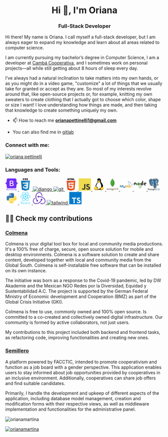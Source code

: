 <h1 align="center">Hi 👋, I'm Oriana</h1>
<h3 align="center">Full-Stack Developer</h3>

<p>Hi there! My name is Oriana. I call myself a full-stack developer, but I am always eager to expand my knowledge and learn about all areas related to computer science.</p> <p>I am currently pursuing my bachelor’s degree in Computer Science, I am a developer at <a href="https://www.camba.coop/">Cambá Cooperativa</a>, and I sometimes work on personal projects—all while still getting about 8 hours of sleep every day.</p> <p>I’ve always had a natural inclination to take matters into my own hands, or as you might do in a video game, "customize" a lot of things that we usually take for granted or accept as they are. So most of my interests revolve around that, like open-source projects or, for example, knitting my own sweaters to create clothing that I actually got to choose which color, shape or size I want! I love understanding how things are made, and then taking that knowledge to create something uniquely my own.</p>

- 📫 How to reach me **orianapettinelli1@gmail.com**

- You can also find me in <a href="https://gitlab.com/Orianamartina">gitlab</a>

<h3 align="left">Connect with me:</h3>
<p align="left">
<a href="https://linkedin.com/in/oriana pettinelli" target="blank"><img align="center" src="https://raw.githubusercontent.com/rahuldkjain/github-profile-readme-generator/master/src/images/icons/Social/linked-in-alt.svg" alt="oriana pettinelli" height="30" width="40" /></a>
</p>
<h3 align="left">Languages and Tools:</h3>
<p align="left"> <a href="https://getbootstrap.com" target="_blank" rel="noreferrer"> <img src="https://raw.githubusercontent.com/devicons/devicon/master/icons/bootstrap/bootstrap-plain-wordmark.svg" alt="bootstrap" width="40" height="40"/> </a> <a href="https://www.w3schools.com/css/" target="_blank" rel="noreferrer"> <img src="https://raw.githubusercontent.com/devicons/devicon/master/icons/css3/css3-original-wordmark.svg" alt="css3" width="40" height="40"/> </a> <a href="https://www.djangoproject.com/" target="_blank" rel="noreferrer"> <img src="https://cdn.worldvectorlogo.com/logos/django.svg" alt="django" width="40" height="40"/> </a> <a href="https://git-scm.com/" target="_blank" rel="noreferrer"> <img src="https://www.vectorlogo.zone/logos/git-scm/git-scm-icon.svg" alt="git" width="40" height="40"/> </a> <a href="https://www.w3.org/html/" target="_blank" rel="noreferrer"> <img src="https://raw.githubusercontent.com/devicons/devicon/master/icons/html5/html5-original-wordmark.svg" alt="html5" width="40" height="40"/> </a> <a href="https://developer.mozilla.org/en-US/docs/Web/JavaScript" target="_blank" rel="noreferrer"> <img src="https://raw.githubusercontent.com/devicons/devicon/master/icons/javascript/javascript-original.svg" alt="javascript" width="40" height="40"/> </a> <a href="https://www.linux.org/" target="_blank" rel="noreferrer"> <img src="https://raw.githubusercontent.com/devicons/devicon/master/icons/linux/linux-original.svg" alt="linux" width="40" height="40"/> </a> <a href="https://www.mongodb.com/" target="_blank" rel="noreferrer"> <img src="https://raw.githubusercontent.com/devicons/devicon/master/icons/mongodb/mongodb-original-wordmark.svg" alt="mongodb" width="40" height="40"/> </a> <a href="https://www.mysql.com/" target="_blank" rel="noreferrer"> <img src="https://raw.githubusercontent.com/devicons/devicon/master/icons/mysql/mysql-original-wordmark.svg" alt="mysql" width="40" height="40"/> </a> <a href="https://nodejs.org" target="_blank" rel="noreferrer"> <img src="https://raw.githubusercontent.com/devicons/devicon/master/icons/nodejs/nodejs-original-wordmark.svg" alt="nodejs" width="40" height="40"/> </a> <a href="https://www.postgresql.org" target="_blank" rel="noreferrer"> <img src="https://raw.githubusercontent.com/devicons/devicon/master/icons/postgresql/postgresql-original-wordmark.svg" alt="postgresql" width="40" height="40"/> </a> <a href="https://www.python.org" target="_blank" rel="noreferrer"> <img src="https://raw.githubusercontent.com/devicons/devicon/master/icons/python/python-original.svg" alt="python" width="40" height="40"/> </a> <a href="https://reactjs.org/" target="_blank" rel="noreferrer"> <img src="https://raw.githubusercontent.com/devicons/devicon/master/icons/react/react-original-wordmark.svg" alt="react" width="40" height="40"/> </a> <a href="https://redux.js.org" target="_blank" rel="noreferrer"> <img src="https://raw.githubusercontent.com/devicons/devicon/master/icons/redux/redux-original.svg" alt="redux" width="40" height="40"/> </a> <a href="https://tailwindcss.com/" target="_blank" rel="noreferrer"> <img src="https://www.vectorlogo.zone/logos/tailwindcss/tailwindcss-icon.svg" alt="tailwind" width="40" height="40"/> </a> <a href="https://www.typescriptlang.org/" target="_blank" rel="noreferrer"> <img src="https://raw.githubusercontent.com/devicons/devicon/master/icons/typescript/typescript-original.svg" alt="typescript" width="40" height="40"/> </a> </p>

<h2> 👨‍💻 Check my contributions </h2>
  <h3><a href="https://gitlab.com/colmena-project/dev">Colmena</a></h3>
    <p>Colmena is your digital tool box for local and community media productions. It's a 100% free of charge, secure, open source solution for mobile and desktop environments. Colmena is a software solution to create and share content, developed together with local and community media from the Global South. Colmena is self-installable free software that can be installed on its own instance.
</p>
    <p>The initiative was born as a response to the Covid-19 pandemic, led by DW Akademie and the Mexican NGO Redes por la Diversidad, Equidad y Sustentabilidad A.C. The project is supported by the German Federal Ministry of Economic development and Cooperation (BMZ) as part of the Global Crisis Initiative (GKI).</p>
    <p>Colmena is free to use, commonly owned and 100% open source. Is committed to a co-created and collectively owned digital infrastructure. Our community is formed by active collaborators, not just users.
</p>
    <p>My contributions to this project included both backend and frontend tasks, as refactoring code, improving functionalities and creating new ones.</p>
    <h3><a href="https://www.semillero.coop.ar/home">Semillero</a></h3>
      <p>A platform powered by FACCTIC, intended to promote cooperativism and function as a job board with a gender perspective. This application enables users to stay informed about job opportunities provided by cooperatives in an inclusive environment. Additionally, cooperatives can share job offers and find suitable candidates. </p>
      <p>Primarily, I handle the development and upkeep of different aspects of the application, including database model management, creation and modification forms with their respective views, as well as middleware implementation and functionalities for the administrative panel. 
</p>

<p><img align="center" src="https://github-readme-stats.vercel.app/api/top-langs?username=orianamartina&show_icons=true&bg_color=f899ff&locale=en&layout=compact" alt="orianamartina" /></p>

<p align="left"> <a href="https://github.com/ryo-ma/github-profile-trophy"><img src="https://github-profile-trophy.vercel.app/?username=orianamartina" alt="orianamartina" /></a> </p>
